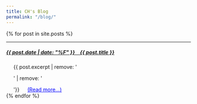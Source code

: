 ```yaml
---
title: CH's Blog
permalink: "/blog/"
---
```

<!-- style='font-weight: bold;' -->

{% for post in site.posts %}
<hr>
<h5 id="blog_h5">
    <a href="{{ post.url }}">
        {{ post.date | date: "%F" }} &ensp; {{ post.title }}
    </a>
</h5>
<div style="margin-left: 20px;">
    {{ post.excerpt | remove: '<p>' | remove: '</p>'}} &emsp;
    <a href="{{ post.url }}" style="color:blue;">(Read more...)</a>
</div>
{% endfor %}


